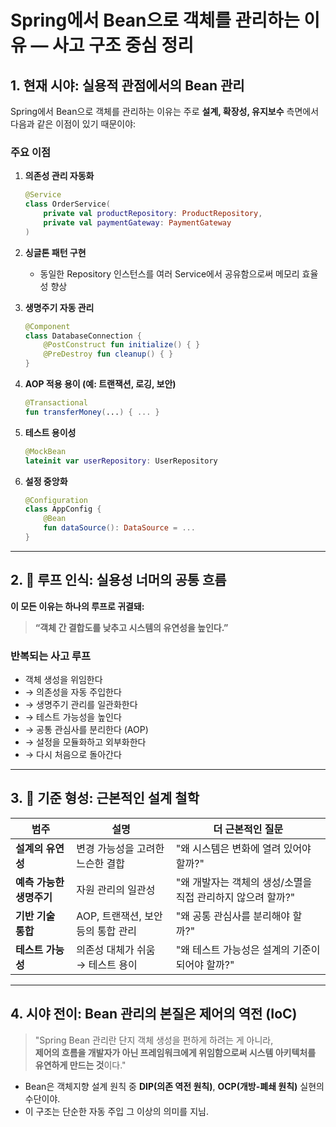 #  Spring에서 Bean으로 객체를 관리하는 이유 — 사고 구조 중심 정리

## 1.  현재 시야: 실용적 관점에서의 Bean 관리

Spring에서 Bean으로 객체를 관리하는 이유는 주로 **설계, 확장성, 유지보수** 측면에서 다음과 같은 이점이 있기 때문이야:

###  주요 이점

1. **의존성 관리 자동화**
    ```kotlin
    @Service
    class OrderService(
        private val productRepository: ProductRepository,
        private val paymentGateway: PaymentGateway
    )
    ```
2. **싱글톤 패턴 구현**
    - 동일한 Repository 인스턴스를 여러 Service에서 공유함으로써 메모리 효율성 향상

3. **생명주기 자동 관리**
    ```kotlin
    @Component
    class DatabaseConnection {
        @PostConstruct fun initialize() { }
        @PreDestroy fun cleanup() { }
    }
    ```

4. **AOP 적용 용이 (예: 트랜잭션, 로깅, 보안)**
    ```kotlin
    @Transactional
    fun transferMoney(...) { ... }
    ```

5. **테스트 용이성**
    ```kotlin
    @MockBean
    lateinit var userRepository: UserRepository
    ```

6. **설정 중앙화**
    ```kotlin
    @Configuration
    class AppConfig {
        @Bean
        fun dataSource(): DataSource = ...
    }
    ```

---

## 2. 🔁 루프 인식: 실용성 너머의 공통 흐름

**이 모든 이유는 하나의 루프로 귀결돼:**

> **“객체 간 결합도를 낮추고 시스템의 유연성을 높인다.”**

### 반복되는 사고 루프

- 객체 생성을 위임한다  
- → 의존성을 자동 주입한다  
- → 생명주기 관리를 일관화한다  
- → 테스트 가능성을 높인다  
- → 공통 관심사를 분리한다 (AOP)  
- → 설정을 모듈화하고 외부화한다  
- → 다시 처음으로 돌아간다

---

## 3. 📐 기준 형성: 근본적인 설계 철학

| 범주               | 설명                                              | 더 근본적인 질문 |
|--------------------|---------------------------------------------------|------------------|
| **설계의 유연성**  | 변경 가능성을 고려한 느슨한 결합                   | "왜 시스템은 변화에 열려 있어야 할까?" |
| **예측 가능한 생명주기** | 자원 관리의 일관성                               | "왜 개발자는 객체의 생성/소멸을 직접 관리하지 않으려 할까?" |
| **기반 기술 통합** | AOP, 트랜잭션, 보안 등의 통합 관리                 | "왜 공통 관심사를 분리해야 할까?" |
| **테스트 가능성**  | 의존성 대체가 쉬움 → 테스트 용이                   | "왜 테스트 가능성은 설계의 기준이 되어야 할까?" |

---

## 4.  시야 전이: Bean 관리의 본질은 제어의 역전 (IoC)

> "Spring Bean 관리란 단지 객체 생성을 편하게 하려는 게 아니라,  
> **제어의 흐름을 개발자가 아닌 프레임워크에게 위임함으로써 시스템 아키텍처를 유연하게 만드는 것**이다."

- Bean은 객체지향 설계 원칙 중 **DIP(의존 역전 원칙)**, **OCP(개방-폐쇄 원칙)** 실현의 수단이야.
- 이 구조는 단순한 자동 주입 그 이상의 의미를 지님.



